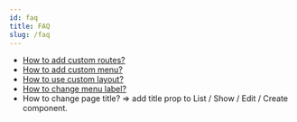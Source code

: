 ```yaml
---
id: faq
title: FAQ
slug: /faq
---
```


- [How to add custom routes?](https://marmelab.com/react-admin/Admin.html#customroutes)
- [How to add custom menu?](https://marmelab.com/react-admin/Theming.html#using-a-custom-menu)
- [How to use custom layout?](https://marmelab.com/react-admin/Theming.html#using-a-custom-layout)
- [How to change menu label?](https://marmelab.com/react-admin/Resource.html#options)
- How to change page title? => add title prop to List / Show / Edit / Create component.
